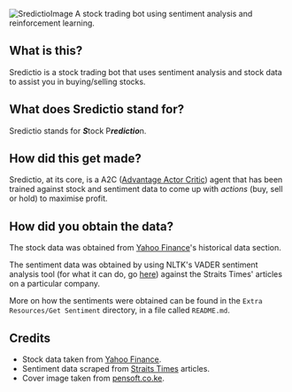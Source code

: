 ![SredictioImage](https://user-images.githubusercontent.com/25820201/69715400-246fa900-1143-11ea-91e1-7f9107c652a0.jpg)
A stock trading bot using sentiment analysis and reinforcement learning.

## What is this?
Sredictio is a stock trading bot that uses sentiment analysis and stock data to assist you in buying/selling stocks.

## What does Sredictio stand for?
Sredictio stands for ***S***tock P***redictio***n. 

## How did this get made?
Sredictio, at its core, is a A2C ([Advantage Actor Critic](https://sergioskar.github.io/Actor_critics/)) agent that has been trained against stock and sentiment data to come up with *actions* (buy, sell or hold) to maximise profit.

## How did you obtain the data?
The stock data was obtained from [Yahoo Finance](https://finance.yahoo.com/)'s historical data section.

The sentiment data was obtained by using NLTK's VADER sentiment analysis tool (for what it can do, go [here](https://medium.com/analytics-vidhya/simplifying-social-media-sentiment-analysis-using-vader-in-python-f9e6ec6fc52f)) against the Straits Times' articles on a particular company.

More on how the sentiments were obtained can be found in the `Extra Resources/Get Sentiment` directory, in a file called `README.md`.

## Credits
- Stock data taken from [Yahoo Finance](https://finance.yahoo.com/).
- Sentiment data scraped from [Straits Times](https://www.straitstimes.com/) articles.
- Cover image taken from [pensoft.co.ke](https://www.pensoft.co.ke/stocks-backgrounds-ultra-hd/).
